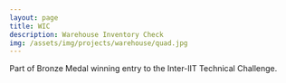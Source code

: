 ```yaml
---
layout: page
title: WIC
description: Warehouse Inventory Check
img: /assets/img/projects/warehouse/quad.jpg
---
```


Part of Bronze Medal winning entry to the Inter-IIT Technical Challenge.